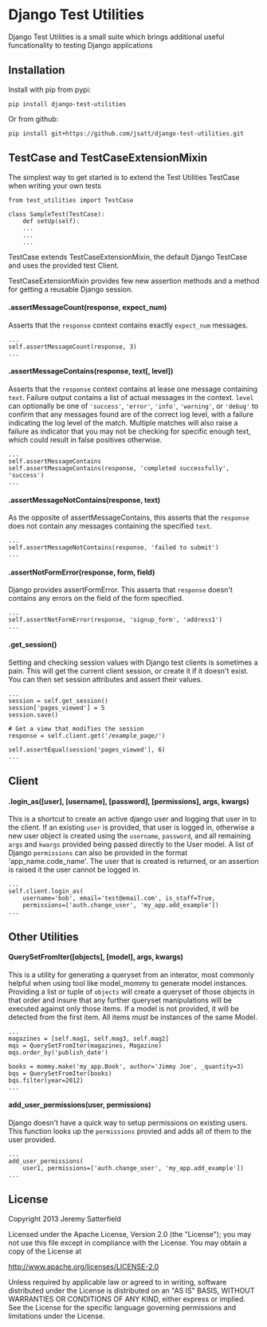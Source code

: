 Django Test Utilities
======================

Django Test Utilities is a small suite which brings additional useful
funcationality to testing Django applications


Installation
------------
Install with pip from pypi:

    pip install django-test-utilities

Or from github:

    pip install git+https://github.com/jsatt/django-test-utilities.git


TestCase and TestCaseExtensionMixin
-----------------------------------
The simplest way to get started is to extend the Test Utilities TestCase when
writing your own tests

    from test_utilities import TestCase

    class SampleTest(TestCase):
        def setUp(self):
        ...
        ...
        ...

TestCase extends TestCaseExtensionMixin, the default Django TestCase and uses
the provided test Client.

TestCaseExtensionMixin provides few new assertion methods and a method for
getting a reusable Django session.

#### .assertMessageCount(response, expect_num) ####

Asserts that the `response` context contains exactly `expect_num` messages.

    ...
    self.assertMessageCount(response, 3)
    ...

#### .assertMessageContains(response, text[, level]) ####

Asserts that the `response` context contains at lease one message
containing `text`. Failure output contains a list of actual messages in the
context. `level` can optionally be one of `'success'`, `'error'`, `'info'`,
`'warning'`, or `'debug'` to confirm that any messages found are of the
correct log level, with a failure indicating the log level of the match.
Multiple matches will also raise a failure as indicator that you may not be
checking for specific enough text, which could result in false positives
otherwise.

    ...
    self.assertMessageContains
    self.assertMessageContains(response, 'completed successfully', 'success')
    ...

#### .assertMessageNotContains(response, text) ####

As the opposite of assertMessageContains, this asserts that the `response`
does not contain any messages containing the specified `text`.

    ...
    self.assertMessageNotContains(response, 'failed to submit')
    ...

#### .assertNotFormError(response, form, field) ####

Django provides assertFormError. This asserts that `response` doesn't
contains any errors on the field of the form specified.

    ...
    self.assertNotFormError(response, 'signup_form', 'address1')
    ...

#### .get_session() ####

Setting and checking session values with Django test clients is sometimes a
pain. This will get the current client session, or create it if it doesn't
exist. You can then set session attributes and assert their values.

    ...
    session = self.get_session()
    session['pages_viewed'] = 5
    session.save()

    # Get a view that modifies the session
    response = self.client.get('/example_page/')

    self.assertEqual(session['pages_viewed'], 6)
    ...


Client
------

#### .login_as([user], [username], [password], [permissions], args, kwargs) ####

This is a shortcut to create an active django user and logging that user in
to the client. If an existing `user` is provided, that user is logged in,
otherwise a new user object is created using the `username`, `password`,
and all remaining `args` and `kwargs` provided being passed directly to the
User model.  A list of Django `permissions` can also be provided in the
format 'app_name.code_name'. The user that is created is returned, or an
assertion is raised it the user cannot be logged in.

    ...
    self.client.login_as(
        username='bob', email='test@email.com', is_staff=True,
        permissions=['auth.change_user', 'my_app.add_example'])
    ...


Other Utilities
---------------

#### QuerySetFromIter([objects], [model], args, kwargs) ####

This is a utility for generating a queryset from an interator, most
commonly helpful when using tool like model_mommy to generate model
instances. Providing a list or tuple of `objects` will create a queryset of
those objects in that order and insure that any further queryset
manipulations will be executed against only those items. If a model is not
provided, it will be detected from the first item. All items *must* be
instances of the same Model.

    ...
    magazines = [self.mag1, self.mag3, self.mag2]
    mqs = QuerySetFromIter(magazines, Magazine)
    mqs.order_by('publish_date')

    books = mommy.make('my_app.Book', author='Jimmy Joe', _quantity=3)
    bqs = QuerySetFromIter(books)
    bqs.filter(year=2012)
    ...


#### add_user_permissions(user, permissions) ####

Django doesn't have a quick way to setup permissions on existing users.
This function looks up the `permissions` provied and adds all of them to
the user provided.

    ...
    add_user_permissions(
        user1, permissions=['auth.change_user', 'my_app.add_example'])
    ...


License
-------

Copyright 2013 Jeremy Satterfield

Licensed under the Apache License, Version 2.0 (the "License");
you may not use this file except in compliance with the License.
You may obtain a copy of the License at

http://www.apache.org/licenses/LICENSE-2.0

Unless required by applicable law or agreed to in writing, software
distributed under the License is distributed on an "AS IS" BASIS,
WITHOUT WARRANTIES OR CONDITIONS OF ANY KIND, either express or implied.
See the License for the specific language governing permissions and
limitations under the License.
